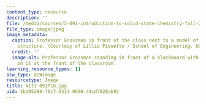```yaml
---
content_type: resource
description: ''
file: /media/courses/3-091-introduction-to-solid-state-chemistry-fall-2018/1bd0528076c75313960844cd7028ab92_mit3-091f18.jpg
file_type: image/jpeg
image_metadata:
  caption: Professor Grossman in front of the class next to a model of a crystalline
    structure. (Courtesy of Lillie Piquette / School of Engineering. Used with permission.)
  credit: ''
  image-alt: Professor Grossman standing in front of a blackboard with notes written
    on it at the front of the classroom.
learning_resource_types: []
ocw_type: OCWImage
resourcetype: Image
title: mit3-091f18.jpg
uid: 1bd05280-76c7-5313-9608-44cd7028ab92
---
```

